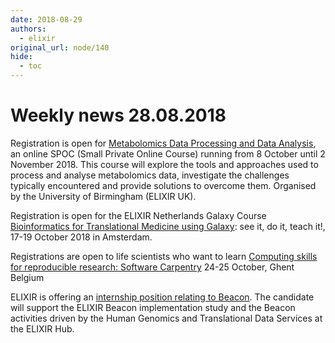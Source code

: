 ```yaml
---
date: 2018-08-29
authors:
  - elixir
original_url: node/140
hide:
  - toc
---
```


# Weekly news 28.08.2018

<p>Registration is open for <a href="https://elixir-europe.us4.list-manage.com/track/click?u=751beffce2e491f94d6f66918&amp;id=76d8a2b2f6&amp;e=64fa86a9a6">Metabolomics Data Processing and Data Analysis</a>, an online SPOC (Small Private Online Course) running from 8 October until 2 November 2018. This course will explore the tools and approaches used to process and analyse metabolomics data, investigate the challenges typically encountered and provide solutions to overcome them. Organised by the University of Birmingham (ELIXIR UK).</p>

<p>Registration is open for the ELIXIR Netherlands Galaxy Course <a href="https://elixir-europe.us4.list-manage.com/track/click?u=751beffce2e491f94d6f66918&amp;id=2afaaa95b6&amp;e=64fa86a9a6">Bioinformatics for Translational Medicine using Galaxy</a>: see it, do it, teach it!, 17-19 October 2018 in Amsterdam.</p>

<p>Registrations are open to life scientists who want to learn <a href="https://elixir-europe.us4.list-manage.com/track/click?u=751beffce2e491f94d6f66918&amp;id=46e5943612&amp;e=64fa86a9a6">Computing skills for reproducible research: Software Carpentry</a> 24-25 October, Ghent Belgium</p>

<p>ELIXIR is offering an <a href="https://elixir-europe.us4.list-manage.com/track/click?u=751beffce2e491f94d6f66918&amp;id=bfec912e04&amp;e=64fa86a9a6">internship position relating to Beacon</a>. The candidate will support the ELIXIR Beacon implementation study and the Beacon activities driven by the Human Genomics and Translational Data Services at the ELIXIR Hub.</p>

<p>&nbsp;</p>

<p>&nbsp;</p>


